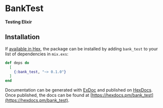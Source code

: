 # BankTest

**Testing Elixir**

## Installation

If [available in Hex](https://hex.pm/docs/publish), the package can be installed
by adding `bank_test` to your list of dependencies in `mix.exs`:

```elixir
def deps do
  [
    {:bank_test, "~> 0.1.0"}
  ]
end
```

Documentation can be generated with [ExDoc](https://github.com/elixir-lang/ex_doc)
and published on [HexDocs](https://hexdocs.pm). Once published, the docs can
be found at [https://hexdocs.pm/bank_test](https://hexdocs.pm/bank_test).

